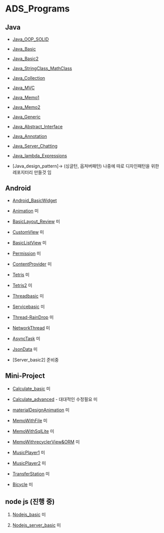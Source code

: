 # ADS_Programs

## Java
+ [Java_OOP_SOLID](https://github.com/youjisang/ADS_Java_OOP_SOLID.git)

+ [Java_Basic](https://github.com/youjisang/ADS_Java_Basic.git)

+ [Java_Basic2](https://github.com/youjisang/ADS_Java_Basic2.git) 

+ [Java_StringClass_MathClass](https://github.com/youjisang/ADS_Java_StringClass_MathClass.git)

+ [Java_Collection](https://github.com/youjisang/ADS_Java_Collection.git)

+ [Java_MVC](https://github.com/youjisang/ADS_Java_MVC.git)

+ [Java_Memo1](https://github.com/youjisang/ADS_Java_Memo1.git) 

+ [Java_Memo2](https://github.com/youjisang/ADS_Java_Memo2.git) 

+ [Java_Generic](https://github.com/youjisang/ADS_Java_Generic.git)

+ [Java_Abstract_Interface](https://github.com/youjisang/ADS_Java_Abstract_Interface.git)

+ [Java_Annotation](https://github.com/youjisang/ADS_Java_Annotation.git)

+ [Java_Server_Chatting](https://github.com/youjisang/ADS_Java_Server_Chatting.git)

+ [Java_lambda_Expressions](https://github.com/youjisang/ADS_Java_Lambda_Expressions.git)

+ [Java_design_pattern]-> (싱글턴, 옵져버패턴) 나중에 따로 디자인패턴을 위한 레포지터리 만들것 임


## Android

- [Android_BasicWidget](https://github.com/youjisang/ADS_Android_BasicWidget.git)
 
- [Animation](https://github.com/youjisang/Animation.git) 미
 
- [BasicLayout_Review](https://github.com/youjisang/BasicLayout_Review.git) 미
 
- [CustomVIew](https://github.com/youjisang/CustomView.git) 미
 
- [BasicListView](https://github.com/youjisang/BasicListView.git) 미
 
- [Permission](https://github.com/youjisang/Android_Permission.git) 미
 
- [ContentProvider](https://github.com/youjisang/Content_Provider.git) 미
 
- [Tetris](https://github.com/youjisang/Tetris.git) 미
 
- [Tetris2](https://github.com/youjisang/Tetris2.git) 미
 
- [Threadbasic](https://github.com/youjisang/threadbasic.git) 미

- [Servicebasic](https://github.com/youjisang/ServiceBasic.git) 미

- [Thread-RainDrop](https://github.com/youjisang/Thread-RainDrop.git) 미

- [NetworkThread](https://github.com/youjisang/Thread-RainDrop.git) 미

- [AsyncTask](https://github.com/youjisang/AsyncTask.git) 미

- [JsonData](https://github.com/youjisang/JsonData.git) 미

- [Server_basic2] 준비중

## Mini-Project

- [Calculate_basic](https://github.com/youjisang/Calculate_basic.git) 미

- [Calculate_advanced](https://github.com/youjisang/Calculate_advanced.git) - 대대적인 수정필요 미

- [materialDesignAnimation](https://github.com/youjisang/materialDesign_propertyAnimation.git) 미

- [MemoWithFile](https://github.com/youjisang/Android_Memo.git) 미

- [MemoWithSqlLite](https://github.com/youjisang/Android_Memo_WithDB.git) 미

- [MemoWithrecyclerView&ORM](https://github.com/youjisang/Android_Memo_with_recyclerViewAndORM.git) 미

- [MusicPlayer1](https://github.com/youjisang/MusicPlayer.git) 미

- [MusicPlayer2](https://github.com/youjisang/MusicPlayer2.git) 미

- [TransferStation](https://github.com/youjisang/TransferStation.git) 미

- [Bicycle](https://github.com/youjisang/Bicycle.git) 미

## node js (진행 중)

1. [Nodejs_basic](https://github.com/youjisang/nodejs_basic.git) 미

2. [Nodejs_server_basic](https://github.com/youjisang/nodejs_server_basic.git) 미









